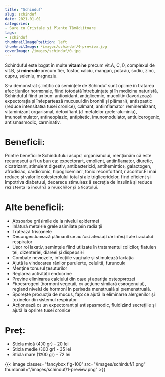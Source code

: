 ```yaml
---
title: "Schinduf"
slug: schinduf
date: 2021-01-01
categories:
- Sare cu Cristale și Plante Tămăduitoare
tags:
- schinduf
thumbnailImagePosition: left
thumbnailImage: /images/schinduf/0-preview.jpg
coverImage: /images/schinduf/0.jpg
---
```

Schinduful este bogat în multe **vitamine** precum vit.A, C, D, complexul de vit.B, și **minerale** precum fier, fosfor, calciu, mangan, potasiu, sodiu, zinc, cupru, seleniu, magneziu.
<!--more-->
S-a demonstrat științific că semințele de Schinduf sunt optime în tratarea afec țiunilor hormonale, fiind totodată întrebuințate și în medicina naturistă, Schinduful fiind un bun: antioxidant, antiglicemic, mucolitic (favorizează expectorația și îndepartează mucusul din bronhii și plămani), antispastic (reduce intensitatea tusei cronice), calmant, antiinflamator, remineralizant, vitaminizant organismal, detoxifiant (al metalelor grele-aluminiu), imunostimulator, antineoplazic, antipiretic, imunomodulator, antiulcerogenic, antismasmodic, carminativ.

# Beneficii:
Printre beneficiile Schindufului asupra organismului, menționăm că este recunoscut a fi un bun ca: expectorant, emolient, antiinflamator, diuretic, cicatrizant, stimulent digestiv, antibactericid, antihemintice, galactogen, afrodisiac, cardiotonic, hipoglicemiant, tonic reconfortant, r ăcoritor.El mai reduce și valorile colesterolului total și ale trigliceridelor, fiind eficient și împotriva diabetului, deoarece stimuleaz ă secreția de insulină și reduce rezistența la insulină a muschilor și a ficatului.

# Alte beneficii:
- Absoarbe grăsimile de la nivelul epidermei
- Înlătură metalele grele asimilate prin radia ții
- Tratează frisoanele
- Decongestionează plămanii ce au fost afectați de infecții ale tractului respirator
- Usor rol laxativ, semințele fiind utilizate în tratamentul colicilor, flatulen ței, dizenteriei, diareei și dispepsiei
- Combate nevrozele, infecțiile vaginale și stimulează lactația
- Ajută la vindecarea rănilor purulente, celulită, furuncule
- Menține tonusul țesuturilor
- Reglarea activității endocrine
- Previne eliminarea calciului din oase și apariţia osteoporozei
- Fitoestrogeni (hormoni vegetali, cu acţiune similară estrogenului), regland nivelul de hormoni în perioada menstruală și premenstruală.
- Sporește producţia de mucus, fapt ce ajută la eliminarea alergenilor și toxinelor din sistemul respirator
- Acţionează ca un expectorant și antispasmodic, fluidizând secreţiile și ajută la oprirea tusei cronice

# Preț:
- Sticla mică (400 gr) - 20 lei
- Sticla medie (800 gr) - 35 lei
- Sticla mare (1200 gr) - 72 lei

{{< image classes="fancybox fig-100" src="/images/schinduf/1.png" thumbnail="/images/schinduf/1-preview.png" >}}
